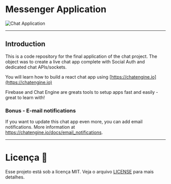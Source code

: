 # Messenger Application

![Chat Application](https://i.ibb.co/GJwyy9m/Bv9-Js3-QLOLY-HD.jpg)

---

## Introduction

This is a code repository for the final application of the chat project. The object was to create a live chat app complete with Social Auth and dedicated chat APIs/sockets.

You will learn how to build a react chat app using [https://chatengine.io](https://chatengine.io)

Firebase and Chat Engine are greats tools to setup apps fast and easily - great to learn with!

### Bonus - E-mail notifications

If you want to update this chat app even more, you can add email notifications. More information at https://chatengine.io/docs/email_notifications.

---

# Licença 📑

Esse projeto está sob a licença MIT. Veja o arquivo [LICENSE](https://opensource.org/licenses/MIT) para mais detalhes.

